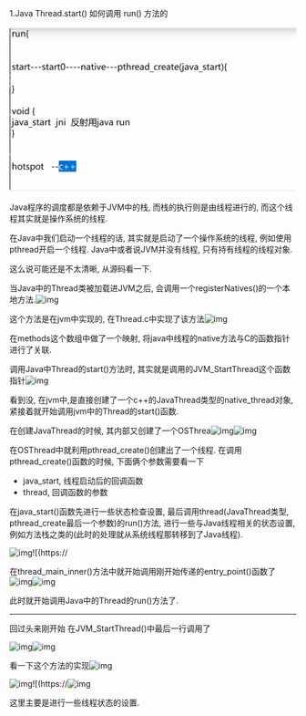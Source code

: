 1.Java Thread.start() 如何调用 run() 方法的

![](threadstart.jpg)



Java程序的调度都是依赖于JVM中的栈, 而栈的执行则是由线程进行的, 而这个线程其实就是操作系统的线程. 

在Java中我们启动一个线程的话, 其实就是启动了一个操作系统的线程, 例如使用pthread开启一个线程. Java中或者说JVM并没有线程, 只有持有线程的线程对象.

这么说可能还是不太清晰, 从源码看一下.

当Java中的Thread类被加载进JVM之后, 会调用一个registerNatives()的一个本地方法.![img](https://pic4.zhimg.com/80/v2-6c78cb554b6861a529ddc36fec3c81b8_720w.jpg)

这个方法是在jvm中实现的, 在Thread.c中实现了该方法![img](https://pic3.zhimg.com/80/v2-94d7073c033a2e27165849a0c7424eac_720w.jpg)

在methods这个数组中做了一个映射, 将java中线程的native方法与C的函数指针进行了关联.

调用Java中Thread的start()方法时, 其实就是调用的JVM_StartThread这个函数指针![img](https://pic4.zhimg.com/80/v2-2a137d28c9eb6dc55eec5fc8b4e8f7e3_720w.jpg)

看到没, 在jvm中,是直接创建了一个c++的JavaThread类型的native_thread对象, 紧接着就开始调用jvm中的Thread的start()函数. 

在创建JavaThread的时候, 其内部又创建了一个OSThrea![img](https://pic1.zhimg.com/80/v2-a079bd7b138f7653b3179de9dda034cb_720w.jpg)![img](https://pic1.zhimg.com/80/v2-ddb866bd314c9dc5ede350505368a762_720w.jpg)

在OSThread中就利用pthread_create()创建出了一个线程. 在调用pthread_create()函数的时候, 下面俩个参数需要看一下

- java_start, 线程启动后的回调函数
- thread, 回调函数的参数



 在java_start()函数先进行一些状态检查设置, 最后调用thread(JavaThread类型, pthread_create最后一个参数)的run()方法, 进行一些与Java线程相关的状态设置, 例如方法栈之类的(此时的处理就从系统线程那转移到了Java线程).

![img](https://pic2.zhimg.com/50/v2-b4228ae1506de4ed07d9758ae95ca1d3_hd.jpg)![(https://

在thread_main_inner()方法中就开始调用刚开始传递的entry_point()函数了![img](https://pic2.zhimg.com/80/v2-a275a112791c95a2492dd5be5d8b4a28_720w.jpg)![img](https://pic2.zhimg.com/80/v2-6cdf1949edd75531426f433e43419076_720w.jpg)

此时就开始调用Java中的Thread的run()方法了.

------

回过头来刚开始 在JVM_StartThread()中最后一行调用了

![img](https://pic4.zhimg.com/50/v2-fd5bd59168fc293a16c79f78a242e834_hd.jpg)![img](https://pic4.zhimg.com/80/v2-fd5bd59168fc293a16c79f78a242e834_720w.jpg)

 看一下这个方法的实现![img](https://pic4.zhimg.com/80/v2-95e6d5e50547c7fbeffe9e6de35c0950_720w.jpg)

![img](https://pic4.zhimg.com/50/v2-4c64512d749d333aae90a95f940cc17c_hd.jpg)![(https://![img](https://pic4.zhimg.com/80/v2-bc3ce8125148f0b29961c6a2997535b3_720w.jpg)

这里主要是进行一些线程状态的设置.